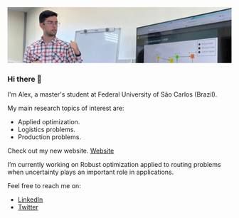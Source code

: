 ![profile](images/profile.jfif)

### Hi there 👋

I'm Alex, a master's student at Federal University of São Carlos (Brazil). 

My main research topics of interest are:
 - Applied optimization.
 - Logistics problems.
 - Production problems.

Check out my new website.
[Website](https://abreualexp.github.io/)

I’m currently working on Robust optimization applied to routing problems when uncertainty plays an important role in applications.

Feel free to reach me on:
 - [LinkedIn](https://www.linkedin.com/in/abreu-alex/)
 - [Twitter](https://twitter.com/abreualexp)
